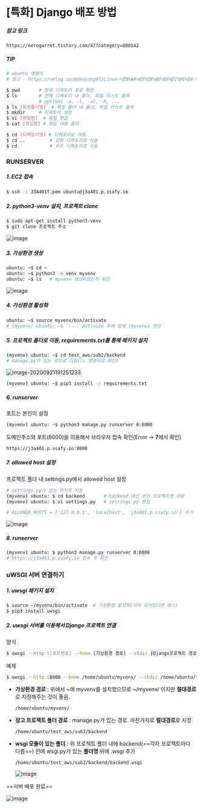 # [특화] Django 배포 방법



##### 참고 링크

```url
https://nerogarret.tistory.com/47?category=800142
```



##### TIP

```bash
# ubuntu 명령어
# 참고 - https://velog.io/@devyang97/Linux-%EB%AA%85%EB%A0%B9%EC%96%B4-%EC%A0%95%EB%A6%AC-Ubuntu-%EC%82%AC%EC%9A%A9

$ pwd		# 현재 디렉토리 경로 확인
$ ls		# 현재 디렉토리 내 폴더, 파일 리스트 출력
			# option) -a, -l, -al, -R, ...
$ ls [특정폴더명]  # 특정 폴더 내 폴더, 파일 리스트 출력
$ mkdir		# 디렉토리 생성
$ vi [파일명]	# 파일 편집
$ cat [파일명] # 파일 내용 출력

$ cd [디렉토리명] # 디렉토리로 이동
$ cd .. 		# 상위 디렉토리로 이동
$ cd			# 루트 디렉토리로 이동
```





### RUNSERVER

##### 1. EC2 접속

```bash
$ ssh -i J3A401T.pem ubuntu@j3a401.p.ssafy.io
```



##### 2. python3-venv 설치, 프로젝트 clone

```bash
$ sudo apt-get install python3-venv
$ git clone 프로젝트 주소
```

![image](https://user-images.githubusercontent.com/33229855/93755079-acc4ba80-fc3d-11ea-87f1-7fc060e165c6.png)



##### 3. 가상환경 생성

```bash
ubuntu: ~$ cd ~
ubuntu: ~$ python3 -m venv myvenv
ubuntu: ~$ ls	# myvenv 생성되었는지 확인
```

![image](https://user-images.githubusercontent.com/33229855/93755312-05945300-fc3e-11ea-91e1-1158a58bd4e9.png)



##### 4. 가상환경 활성화

```bash
ubuntu: ~$ source myvenv/bin/activate
# (myvenv) ubuntu: ~$  ---- activate 후에 앞에 (myvenv) 생김
```



##### 5. 프로젝트 폴더로 이동, requirements.txt를 통해 패키지 설치

```bash
(myvenv) ubuntu: ~$ cd test_aws/sub2/backend
# manage.py가 있는 위치로 이동(ls 명령어로 확인)
```

![image-20200921191251233](C:\Users\multicampus\AppData\Roaming\Typora\typora-user-images\image-20200921191251233.png)



```bash
(myvenv) ubuntu: ~$ pip3 install -r requirements.txt
```



##### 6. runserver

포트는 본인이 설정

```bash
(myvenv) ubuntu: ~$ python3 manage.py runserver 0:8000
```



도메인주소와 포트(8000)을 이용해서 브라우저 접속 확인(Error -> **7**에서 확인)

```
https://j3a401.p.ssafy.io:8000
```





##### 7. allowed host 설정

프로젝트 폴더 내 settings.py에서 allowed host 설정

```bash
# settings.py가 있는 위치로 이동
(myvenv) ubuntu: $ cd backend		# backend 대신 본인 프로젝트명 사용
(myvenv) ubuntu: $ vi settings.py	# settings.py 편집
```



```bash
# ALLOWED_HOSTS = ['127.0.0.1', 'localhost', 'j3a401.p.ssafy.io'] 추가
```

![image](https://user-images.githubusercontent.com/33229855/93756273-c6670180-fc3f-11ea-9753-f7e316aee822.png)



##### 8. runserver

```bash
(myvenv) ubuntu: $ python3 manage.py runserver 0:8000
# https://j3a401.p.ssafy.io 접속 후 확인
```







### uWSGI 서버 연결하기

##### 1. uwsgi 패키지 설치

```bash
$ source ~/myvenv/bin/activate  # 가상환경 활성화(이미 되어있다면 패스)
$ pip3 install uwsgi
```



##### 2. uwsgi 서버를 이용해서 Django 프로젝트 연결

양식

```bash
$ uwsgi --http :[포트번호] --home [가상환경 경로] --chdir [Django프로젝트 경로] -w [wsgi 모듈이 있는 폴더].wsgi
```

예제

```bash
$ uwsgi --http :8000 --home /home/ubuntu/myvenv/ --chdir /home/ubuntu/test_aws/sub2/backend -w /home/ubuntu/test_aws/sub2/backend/backend.wsgi
```



- **가상환경 경로** : 위에서 ~에 myvenv를 설치했으므로 ~/myvenv/ 이지만 **절대경로**로 지정해주는 것이 좋음.

  `/home/ubuntu/myvenv/`

- **장고 프로젝트 폴더 경로** : manage.py가 있는 경로. 마찬가지로 **절대경로**로 지정

  `/home/ubuntu/test_aws/sub2/backend`

- **wsgi 모듈이 있는 폴더** : 위 프로젝트 폴더 내에 backend(==각자 프로젝트마다 다름==) 안에 wsgi.py가 있는 **폴더명** 뒤에 .wsgi 추가

  `/home/ubuntu/test_aws/sub2/backend/backend.wsgi`

  ![image](https://user-images.githubusercontent.com/33229855/93757308-7b4dee00-fc41-11ea-9126-649c323926db.png)



==서버 배포 완료==

![image](https://user-images.githubusercontent.com/33229855/93757764-44c4a300-fc42-11ea-9ead-5fed12b1c237.png)








































